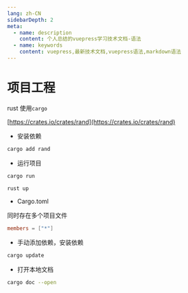```yaml
---
lang: zh-CN
sidebarDepth: 2
meta:
  - name: description
    content: 个人总结的vuepress学习技术文档-语法
  - name: keywords
    content: vuepress,最新技术文档,vuepress语法,markdown语法
---
```


# 项目工程

rust 使用`cargo`

[https://crates.io/crates/rand](https://crates.io/crates/rand)

- 安装依赖

```sh
cargo add rand
```

- 运行项目

```sh
cargo run
```

```sh
rust up
```

- Cargo.toml

同时存在多个项目文件

```toml
members = ["*"]
```

- 手动添加依赖，安装依赖

```sh
cargo update
```

- 打开本地文档

```sh
cargo doc --open
```
